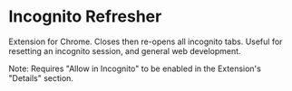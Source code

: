 # Incognito Refresher
Extension for Chrome. Closes then re-opens all incognito tabs. Useful for resetting an incognito session, and general web development.

Note: Requires "Allow in Incognito" to be enabled in the Extension's "Details" section.
